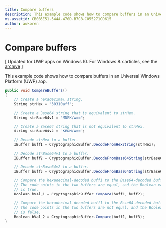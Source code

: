 ```yaml
---
title: Compare buffers
description: This example code shows how to compare buffers in an Universal Windows Platform (UWP) app.
ms.assetid: CB086E51-544A-470D-B7C8-C055271CD615
author: awkoren
---
```


# Compare buffers


\[ Updated for UWP apps on Windows 10. For Windows 8.x articles, see the [archive](http://go.microsoft.com/fwlink/p/?linkid=619132) \]

This example code shows how to compare buffers in an Universal Windows Platform (UWP) app.

```cs
public void CompareBuffers()
{
    // Create a hexadecimal string.
    String strHex = "30310aff";

    // Create a Base64 string that is equivalent to strHex.
    String strBase64v1 = "MDEK/w==";

    // Create a Base64 string that is not equivalent to strHex.
    String strBase64v2 = "KEDM/w==";

    // Decode strHex to a buffer.
    IBuffer buff1 = CryptographicBuffer.DecodeFromHexString(strHex);

    // Decode strBase64v1 to a buffer.
    IBuffer buff2 = CryptographicBuffer.DecodeFromBase64String(strBase64v1);

    // Decode strBase64v2 to a buffer.
    IBuffer buff3 = CryptographicBuffer.DecodeFromBase64String(strBase64v2);

    // Compare the hexadecimal-decoded buff1 to the Base64-decoded buff2.
    // The code points in the two buffers are equal, and the Boolean value
    // is true.
    Boolean bVal_1 = CryptographicBuffer.Compare(buff1, buff2);

    // Compare the hexadecimal-decoded buff1 to the Base64-decoded buff3.
    // The code points in the two buffers are not equal, and the Boolean value
    // is false.
    Boolean bVal_2 = CryptographicBuffer.Compare(buff1, buff3);
}
```